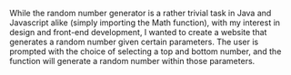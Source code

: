 While the random number generator is a rather trivial task in Java and Javascript alike (simply importing the Math function), with my interest in design and front-end development, I wanted to create a website that generates a random number given certain parameters. The user is prompted with the choice of selecting a top and bottom number, and the function will generate a random number within those parameters.
